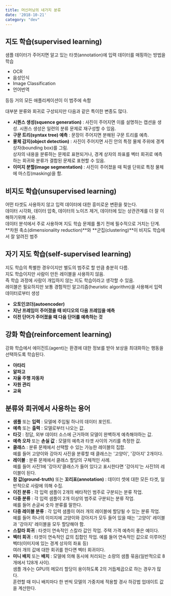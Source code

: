 ```yaml
---
title: 머신러닝의 네가지 분류
date: '2018-10-21'
category: "dev"
---
```


## 지도 학습(supervised learning)

샘플 데이터가 주어지면 알고 있는 타겟(annotation)에 입력 데이터를 매핑하는 방법을 학습
- OCR
- 음성인식
- Image Classification
- 언어번역

등등 거의 모든 애플리케이션이 이 범주에 속함

대부분 분류와 회귀로 구성되지만 다음과 같은 특이한 변종도 많다.

- **시퀀스 생성(squence generation)** : 사진이 주어지면 이를 설명하는 캡션을 생성. 시퀀스 생성은 일련의 분류 문제로 재구성할 수 있음.
- **구문 트리(syntax tree) 예측** : 문장이 주어지면 분해된 구문 트리를 예측.
- **물체 감지(object detection)** : 사진이 주어지면 사진 안의 특정 물체 주위에 경계 상자(bounding box)를 그림.  
상자의 내용을 분류하는 문제로 표현되거나, 경계 상자의 좌표를 벡터 회귀로 예측하는 회귀와 분류가 결합된 문제로 표현할 수 있음.
- **이미지 분할(image segmentation)** : 사진이 주어졌을 때 픽셀 단위로 특정 물체에 마스킹(masking)을 함.



## 비지도 학습(unsupervised learning)
어떤 타겟도 사용하지 않고 입력 데이터에 대한 흥미로운 변환을 찾는다.  
데이터 시각화, 데이터 압축, 데이터의 노이즈 제거, 데이터에 있는 상관관계를 더 잘 이해하기위해 사용.  
데이터 분석에서 주로 사용하며 지도 학습 문제를 풀기 전에 필수적으로 거치는 단계.  
**차원 축소(dimensionality reduction)**와 **군집(clustering)**이 비지도 학습에서 잘 알려진 범주

## 자기 지도 학습(self-supervised learning)
지도 학습의 특별한 경우이지만 별도의 범주로 할 만큼 충분히 다름.  
지도 학습이지만 사람이 만든 레이블을 사용하지 않음.  
즉 학습 과정에 사람이 개입하지 않는 지도 학습이라고 생각할 수 있음.  
레이블은 필요하지만 보통 경험적인 알고리즘(heuristic algorithm)을 사용해서 입력 데이터로부터 생성

- **오토인코더(autoencoder)**
- **지난 프레임이 주어졌을 때 비디오의 다음 프레임을 예측**
- **이전 단어가 주어졌을 때 다음 단어를 예측하는 것**

## 강화 학습(reinforcement learning)

강화 학습에서 에이전트(agent)는 환경에 대한 정보를 받아 보상을 최대화하는 행동을 선택하도록 학습된다.

- **아타리**
- **알파고**
- **자율 주행 자동차**
- **자원 관리**
- **교육**

## 분류와 회귀에서 사용하는 용어

- **샘플** 또는 **입력** : 모델에 주입될 하나의 데이터 포인트.
- **예측** 또는 **출력** : 모델로부터 나오는 값.
- **타깃** : 정답, 외부 데이터 소스에 근거하여 모델이 완벽하게 예측해야하는 값.
- **예측 오차** 또는 **손실 값** : 모델의 예측과 타겟 사이의 거리를 측정한 값.
- **클래스** : 분류 문제에서 선택할 수 있는 가능한 레이블의 집합.  
예를 들어 고양이와 강아지 사진을 분류할 때 클래스는 '고양이', '강아지' 2개이다.
- **레이블** : 분류 문제에서 클래스 할당의 구체적인 사례.  
예를 들어 사진1에 '강아지'클래스가 들어 있다고 표시한다면 '강아지'는 사진1의 레이블이 된다.
- **참 값(ground-truth)** 또는 **꼬리표(annotation)** : 데이터 셋에 대한 모든 타겟, 일반적으로 사람에 의해 수집.
- **이진 분류** : 각 입력 샘플이 2개의 배타적인 범주로 구분되는 분류 작업.
- **다중 분류** : 각 입력 샘플이 2개 이상의 범주로 구분되는 분류 작업.  
예를 들어 손글씨 숫자 분류를 말한다.
- **다중 레이블 분류** : 각 입력 샘플이 여러 개의 레이블에 할당될 수 있는 분류 작업.  
예를 들어 하나의 이미지에 고양이와 강아지가 모두 들어 있을 때는 '고양이' 레이블과 '강아지' 레이블을 모두 할당해야 함.
- **스칼라 회귀** : 타겟이 연속적인 스칼라 값인 작업. 주택 가격 예측이 좋은 예이다.
- **벡터 회귀** : 타겟이 연속적인 값의 집합인 작업. 예를 들어 연속적인 값으로 이루어진 벡터(이미지에 있는 경계 상자의 좌표 등)  
여러 개의 값에 대한 회귀를 한다면 벡터 회귀이다.
- **미니 배치** 또는 **배치** : 모델에 의해 동시에 처리되는 소량의 샘플 묶음(일반적으로 8개에서 128개 사이).  
샘플 개수는 GPU의 메모리 할당이 용이하도록 2의 거듭제곱으로 하는 경우가 많다.  
훈련할 때 미니 배치마다 한 번씩 모델의 가중치에 적용할 경사 하강법 업데이트 값을 계산한다.
